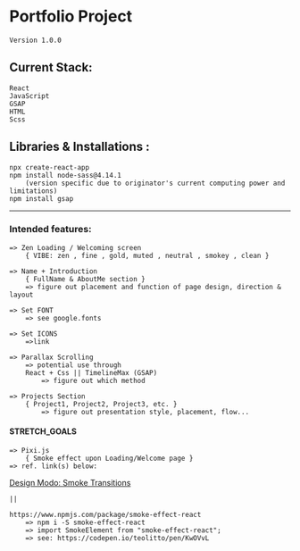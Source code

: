 # Portfolio Project 
    Version 1.0.0

## Current Stack: 
    React
    JavaScript
    GSAP
    HTML
    Scss


## Libraries & Installations :
    npx create-react-app
    npm install node-sass@4.14.1 
        (version specific due to originator's current computing power and limitations)
    npm install gsap
_____

###    Intended features:
    => Zen Loading / Welcoming screen
        { VIBE: zen , fine , gold, muted , neutral , smokey , clean }

    => Name + Introduction
        { FullName & AboutMe section }
        => figure out placement and function of page design, direction & layout

    => Set FONT
        => see google.fonts
    
    => Set ICONS
        =>link 

    => Parallax Scrolling 
        => potential use through 
        React + Css || TimelineMax (GSAP)
            => figure out which method

    => Projects Section
        { Project1, Project2, Project3, etc. } 
            => figure out presentation style, placement, flow...

#### STRETCH_GOALS ####
    => Pixi.js
        { Smoke effect upon Loading/Welcome page }
    => ref. link(s) below:

<a href="https://designmodo.com/smoke-transitions/">Design Modo: Smoke Transitions</a>

    || 

    https://www.npmjs.com/package/smoke-effect-react
        => npm i -S smoke-effect-react
        => import SmokeElement from "smoke-effect-react";
        => see: https://codepen.io/teolitto/pen/KwOVvL
